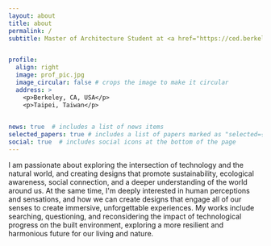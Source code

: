 ```yaml
---
layout: about
title: about
permalink: /
subtitle: Master of Architecture Student at <a href="https://ced.berkeley.edu/">UC Berkeley CED</a>. 


profile:
  align: right
  image: prof_pic.jpg
  image_circular: false # crops the image to make it circular
  address: >
    <p>Berkeley, CA, USA</p>
    <p>Taipei, Taiwan</p>
  

news: true  # includes a list of news items
selected_papers: true # includes a list of papers marked as "selected={true}"
social: true  # includes social icons at the bottom of the page
---
```


I am passionate about exploring the
intersection of technology and the natural world, and creating designs that promote
sustainability, ecological awareness, social connection, and a deeper understanding
of the world around us. At the same time, I'm deeply interested in human
perceptions and sensations, and how we can create designs that engage all of our
senses to create immersive, unforgettable experiences. My works include
searching, questioning, and reconsidering the impact of technological progress on the built
environment, exploring a more resilient and harmonious future for our living and
nature.


<!-- Write your biography here. Tell the world about yourself. Link to your favorite [subreddit](http://reddit.com). You can put a picture in, too. The code is already in, just name your picture `prof_pic.jpg` and put it in the `img/` folder.

Put your address / P.O. box / other info right below your picture. You can also disable any these elements by editing `profile` property of the YAML header of your `_pages/about.md`. Edit `_bibliography/papers.bib` and Jekyll will render your [publications page](/al-folio/publications/) automatically.

Link to your social media connections, too. This theme is set up to use [Font Awesome icons](http://fortawesome.github.io/Font-Awesome/) and [Academicons](https://jpswalsh.github.io/academicons/), like the ones below. Add your Facebook, Twitter, LinkedIn, Google Scholar, or just disable all of them. -->
